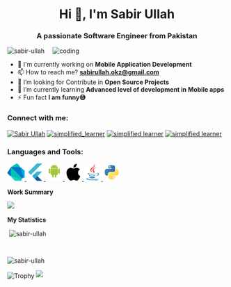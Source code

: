 <h1 align="center">Hi 👋, I'm Sabir Ullah</h1>
<h3 align="center">A passionate Software Engineer from Pakistan</h3>

<img align="right" alt="coding" width="400" src="https://user-images.githubusercontent.com/55389276/140866485-8fb1c876-9a8f-4d6a-98dc-08c4981eaf70.gif">

<p align="left"> <img src="https://komarev.com/ghpvc/?username=sabir-ullah&label=Profile%20views&color=0e75b6&style=flat" alt="sabir-ullah" /> </p>


- 🔭 I'm currently working on **Mobile Application Development**
- 📫 How to reach me? **sabirullah.okz@gmail.com**
- 🤝 I’m looking for Contribute in **Open Source Projects**
- 🌱 I’m currently learning **Advanced level of development in Mobile apps**
- ⚡ Fun fact **I am funny😅**


<h3 align="left">Connect with me:</h3>
<p align="left">
<a href="https://www.linkedin.com/in/sabir-ullah-2361a7257/" target="blank"><img align="center" src="https://raw.githubusercontent.com/rahuldkjain/github-profile-readme-generator/master/src/images/icons/Social/linked-in-alt.svg" alt="Sabir Ullah" height="30" width="40" /></a>
<a href="https://www.instagram.com/sabirullah.okz/" target="blank"><img align="center" src="https://raw.githubusercontent.com/rahuldkjain/github-profile-readme-generator/master/src/images/icons/Social/instagram.svg" alt="simplified_learner" height="30" width="40" /></a>
<a href="https://twitter.com/imSabirullah" target="blank"><img align="center" src="https://raw.githubusercontent.com/rahuldkjain/github-profile-readme-generator/master/src/images/icons/Social/twitter.svg" alt="simplified learner" height="30" width="40" /></a>
<a href="https://web.facebook.com/shakajani.h1" target="blank"><img align="center" src="https://raw.githubusercontent.com/rahuldkjain/github-profile-readme-generator/master/src/images/icons/Social/facebook.svg" alt="simplified learner" height="30" width="40" /></a>
</p>

<h3 align="left">Languages and Tools:</h3>
<p align="left"> <a href="https://dart.dev/" target="_blank" rel="noreferrer"> <img src="https://raw.githubusercontent.com/devicons/devicon/master/icons/dart/dart-original.svg" alt="dart" width="40" height="40"/> </a> <a href="https://flutter.dev/" target="_blank" rel="noreferrer"> <img src="https://raw.githubusercontent.com/devicons/devicon/master/icons/flutter/flutter-original.svg" alt="flutter" width="40" height="40"/> </a> <a href="https://www.android.com/" target="_blank" rel="noreferrer"> <img src="https://raw.githubusercontent.com/devicons/devicon/master/icons/android/android-original-wordmark.svg" alt="css3" width="40" height="40"/> </a> <a href="https://developer.apple.com/" target="_blank" rel="noreferrer"> <img src="https://raw.githubusercontent.com/devicons/devicon/master/icons/apple/apple-original.svg" alt="apple" width="40" height="40"/> </a> <a href="https://www.java.com" target="_blank" rel="noreferrer"> <img src="https://raw.githubusercontent.com/devicons/devicon/master/icons/java/java-original.svg" alt="java" width="40" height="40"/> </a>  <a href="https://www.python.org" target="_blank" rel="noreferrer"> <img src="https://raw.githubusercontent.com/devicons/devicon/master/icons/python/python-original.svg" alt="python" width="40" height="40"/> </a> </p>

<b>Work Summary</b><br>

<img src="https://github-readme-stats.vercel.app/api/top-langs/?username=sabir-ullah&layout=compact&count_private=true&theme=dark">


<b>My Statistics</b><br>

<p>&nbsp;<img align="center" src="https://github-readme-stats.vercel.app/api?username=sabir-ullah&show_icons=true&locale=en&theme=dark" alt="sabir-ullah" /></p>
<br>
<p><img width="500px" src="https://github-readme-streak-stats.herokuapp.com/?user=sabir-ullah&theme=dark" alt="sabir-ullah" style="max-width: 100%;"/>
</p>
<img alt="Trophy" align="center" height="250px" src="https://github-profile-trophy.vercel.app/?username=sabir-ullah&theme=radical"/>



<img src="https://github.com/amajaying/amajaying/blob/main/Footer.jpg">

